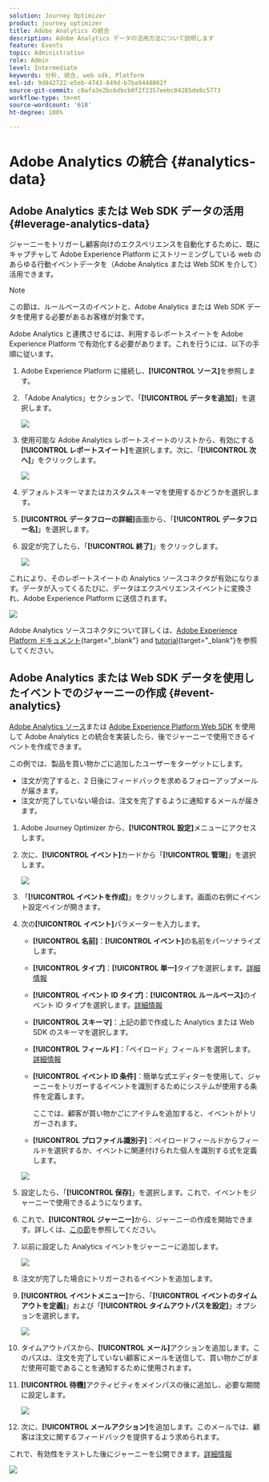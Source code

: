 ```yaml
---
solution: Journey Optimizer
product: journey optimizer
title: Adobe Analytics の統合
description: Adobe Analytics データの活用方法について説明します
feature: Events
topic: Administration
role: Admin
level: Intermediate
keywords: 分析, 統合, web sdk, Platform
exl-id: 9d842722-e5eb-4743-849d-b7ba9448062f
source-git-commit: c0afa3e2bc6dbcb0f2f2357eebc04285de8c5773
workflow-type: tm+mt
source-wordcount: '618'
ht-degree: 100%

---
```


# Adobe Analytics の統合 {#analytics-data}

## Adobe Analytics または Web SDK データの活用 {#leverage-analytics-data}

ジャーニーをトリガーし顧客向けのエクスペリエンスを自動化するために、既にキャプチャして Adobe Experience Platform にストリーミングしている web のあらゆる行動イベントデータを（Adobe Analytics または Web SDK を介して）活用できます。

>[!NOTE]
>
>この節は、ルールベースのイベントと、Adobe Analytics または Web SDK データを使用する必要があるお客様が対象です。

Adobe Analytics と連携させるには、利用するレポートスイートを Adobe Experience Platform で有効化する必要があります。これを行うには、以下の手順に従います。

1. Adobe Experience Platform に接続し、**[!UICONTROL ソース]**&#x200B;を参照します。

1. 「Adobe Analytics」セクションで、「**[!UICONTROL データを追加]**」を選択します。

   ![](assets/ajo-aa_1.png)

1. 使用可能な Adobe Analytics レポートスイートのリストから、有効にする&#x200B;**[!UICONTROL レポートスイート]**&#x200B;を選択します。次に、「**[!UICONTROL 次へ]**」をクリックします。

   ![](assets/ajo-aa_2.png)

1. デフォルトスキーマまたはカスタムスキーマを使用するかどうかを選択します。

1. **[!UICONTROL データフローの詳細]**&#x200B;画面から、「**[!UICONTROL データフロー名]**」を選択します。

1. 設定が完了したら、「**[!UICONTROL 終了]**」をクリックします。

   ![](assets/ajo-aa_3.png)

これにより、そのレポートスイートの Analytics ソースコネクタが有効になります。データが入ってくるたびに、データはエクスペリエンスイベントに変換され、Adobe Experience Platform に送信されます。

![](assets/ajo-aa_4.png)

Adobe Analytics ソースコネクタについて詳しくは、[Adobe Experience Platform ドキュメント](https://experienceleague.adobe.com/docs/experience-platform/sources/connectors/adobe-applications/analytics.html?lang=ja){target="_blank"} and [tutorial](https://experienceleague.adobe.com/docs/experience-platform/sources/ui-tutorials/create/adobe-applications/analytics.html?lang=ja){target="_blank"}を参照してください。

## Adobe Analytics または Web SDK データを使用したイベントでのジャーニーの作成 {#event-analytics}

[Adobe Analytics ソース](#leverage-analytics-data)または [Adobe Experience Platform Web SDK](https://experienceleague.adobe.com/docs/experience-platform/edge/home.html?lang=ja) を使用して Adobe Analytics との統合を実装したら、後でジャーニーで使用できるイベントを作成できます。

この例では、製品を買い物かごに追加したユーザーをターゲットにします。

* 注文が完了すると、2 日後にフィードバックを求めるフォローアップメールが届きます。
* 注文が完了していない場合は、注文を完了するように通知するメールが届きます。

1. Adobe Journey Optimizer から、**[!UICONTROL 設定]**&#x200B;メニューにアクセスします。

1. 次に、**[!UICONTROL イベント]**&#x200B;カードから「**[!UICONTROL 管理]**」を選択します。

   ![](assets/ajo-aa_5.png)

1. 「**[!UICONTROL イベントを作成]**」をクリックします。画面の右側にイベント設定ペインが開きます。

1. 次の&#x200B;**[!UICONTROL イベント]**&#x200B;パラメーターを入力します。

   * **[!UICONTROL 名前]**：**[!UICONTROL イベント]**&#x200B;の名前をパーソナライズします。
   * **[!UICONTROL タイプ]**：**[!UICONTROL 単一]**&#x200B;タイプを選択します。[詳細情報](../event/about-events.md)
   * **[!UICONTROL イベント ID タイプ]**：**[!UICONTROL ルールベース]**&#x200B;のイベント ID タイプを選択します。[詳細情報](../event/about-events.md#event-id-type)
   * **[!UICONTROL スキーマ]**：上記の節で作成した Analytics または Web SDK のスキーマを選択します。
   * **[!UICONTROL フィールド]**：「ペイロード」フィールドを選択します。[詳細情報](../event/about-creating.md#define-the-payload-fields)
   * **[!UICONTROL イベント ID 条件]**：簡単な式エディターを使用して、ジャーニーをトリガーするイベントを識別するためにシステムが使用する条件を定義します。

      ここでは、顧客が買い物かごにアイテムを追加すると、イベントがトリガーされます。
   * **[!UICONTROL プロファイル識別子]**：ペイロードフィールドからフィールドを選択するか、イベントに関連付けられた個人を識別する式を定義します。

   ![](assets/ajo-aa_6.png)

1. 設定したら、「**[!UICONTROL 保存]**」を選択します。これで、イベントをジャーニーで使用できるようになります。

1. これで、**[!UICONTROL ジャーニー]**&#x200B;から、ジャーニーの作成を開始できます。詳しくは、[この節](../building-journeys/journey-gs.md)を参照してください。

1. 以前に設定した Analytics イベントをジャーニーに追加します。

   ![](assets/ajo-aa_8.png)

1. 注文が完了した場合にトリガーされるイベントを追加します。

1. **[!UICONTROL イベントメニュー]**&#x200B;から、「**[!UICONTROL イベントのタイムアウトを定義]**」および「**[!UICONTROL タイムアウトパスを設定]**」オプションを選択します。

   ![](assets/ajo-aa_9.png)

1. タイムアウトパスから、**[!UICONTROL メール]**&#x200B;アクションを追加します。このパスは、注文を完了していない顧客にメールを送信して、買い物かごがまだ使用可能であることを通知するために使用されます。

1. **[!UICONTROL 待機]**&#x200B;アクティビティをメインパスの後に追加し、必要な期間に設定します。

   ![](assets/ajo-aa_10.png)

1. 次に、**[!UICONTROL メールアクション]**&#x200B;を追加します。このメールでは、顧客は注文に関するフィードバックを提供するよう求められます。

これで、有効性をテストした後にジャーニーを公開できます。[詳細情報](../building-journeys/publishing-the-journey.md)

![](assets/ajo-aa_7.png)
